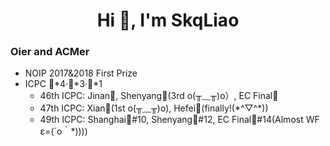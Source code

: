 <h1 align="center">Hi 👋, I'm SkqLiao</h1>

<h3 align="left">Oier and ACMer</h3>

- NOIP 2017&2018 First Prize
- ICPC 🏅\*4·🥈\*3·🥉\*1
  - 46th ICPC: Jinan🥈, Shenyang🥈(3rd o(╥﹏╥)o）, EC Final🥉
  - 47th ICPC: Xian🥈(1st o(╥﹏╥)o), Hefei🏅(finally!(\*\^▽\^\*))
  - 49th ICPC: Shanghai🏅#10, Shenyang🏅#12, EC Final🏅#14(Almost WF ε=(´ο｀\*))))
